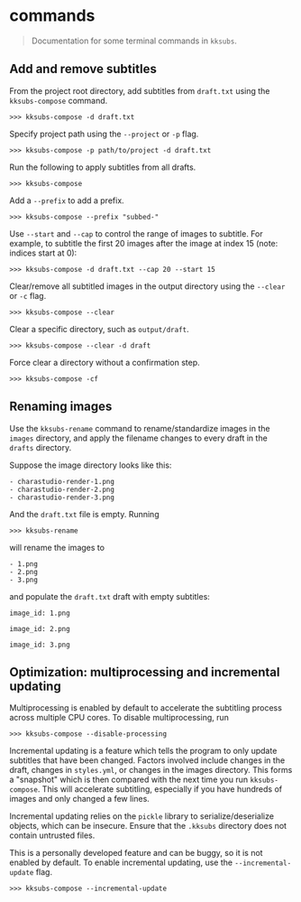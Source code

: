 # commands
> Documentation for some terminal commands in `kksubs`.

## Add and remove subtitles

From the project root directory, add subtitles from `draft.txt` using the `kksubs-compose` command.

```
>>> kksubs-compose -d draft.txt
```
Specify project path using the `--project` or `-p` flag.
```
>>> kksubs-compose -p path/to/project -d draft.txt
```
Run the following to apply subtitles from all drafts.
```
>>> kksubs-compose
```
Add a `--prefix` to add a prefix.
```
>>> kksubs-compose --prefix "subbed-"
```
Use `--start` and `--cap` to control the range of images to subtitle. For example, to subtitle the first 20 images after the image at index 15 (note: indices start at 0):
```
>>> kksubs-compose -d draft.txt --cap 20 --start 15
```

Clear/remove all subtitled images in the output directory using the `--clear` or `-c` flag.
```
>>> kksubs-compose --clear
```
Clear a specific directory, such as `output/draft`.
```
>>> kksubs-compose --clear -d draft
```
Force clear a directory without a confirmation step.
```
>>> kksubs-compose -cf
```

## Renaming images
Use the `kksubs-rename` command to rename/standardize images in the `images` directory, and apply the filename changes to every draft in the `drafts` directory.

Suppose the image directory looks like this:
```
- charastudio-render-1.png
- charastudio-render-2.png
- charastudio-render-3.png
```
And the `draft.txt` file is empty. Running
```
>>> kksubs-rename
```
will rename the images to
```
- 1.png
- 2.png
- 3.png
```
and populate the `draft.txt` draft with empty subtitles:
```
image_id: 1.png

image_id: 2.png

image_id: 3.png
```

## Optimization: multiprocessing and incremental updating
Multiprocessing is enabled by default to accelerate the subtitling process across multiple CPU cores. To disable multiprocessing, run
```
>>> kksubs-compose --disable-processing
```
Incremental updating is a feature which tells the program to only update subtitles that have been changed. Factors involved include changes in the draft, changes in `styles.yml`, or changes in the images directory. This forms a "snapshot" which is then compared with the next time you run `kksubs-compose`. This will accelerate subtitling, especially if you have hundreds of images and only changed a few lines.

Incremental updating relies on the `pickle` library to serialize/deserialize objects, which can be insecure. Ensure that the `.kksubs` directory does not contain untrusted files.

This is a personally developed feature and can be buggy, so it is not enabled by default. To enable incremental updating, use the `--incremental-update` flag.

```
>>> kksubs-compose --incremental-update
```